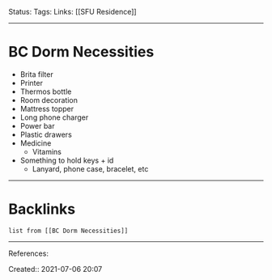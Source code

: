 Status: 
Tags: 
Links: [[SFU Residence]]
___
# BC Dorm Necessities
- Brita filter
- Printer
- Thermos bottle
- Room decoration
- Mattress topper
- Long phone charger
- Power bar
- Plastic drawers
- Medicine
	- Vitamins
- Something to hold keys + id
	- Lanyard, phone case, bracelet, etc
___
# Backlinks
```dataview
list from [[BC Dorm Necessities]]
```
___
References: 

Created:: 2021-07-06 20:07
